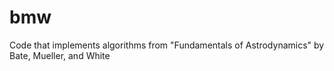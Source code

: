 # bmw
Code that implements algorithms from "Fundamentals of Astrodynamics" by Bate, Mueller, and White
